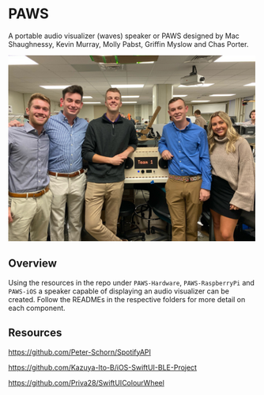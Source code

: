 # PAWS
A portable audio visualizer (waves) speaker or PAWS designed by  Mac Shaughnessy, Kevin Murray, Molly Pabst, Griffin Myslow and Chas Porter.

<img src="Assets/TeamPicture.jpeg" alt="drawing" width="500"/>

## Overview

Using the resources in the repo under `PAWS-Hardware`, `PAWS-RaspberryPi` and `PAWS-iOS` a speaker capable of displaying an audio visualizer can be created. Follow the READMEs in the respective folders for more detail on each component.

## Resources
https://github.com/Peter-Schorn/SpotifyAPI

https://github.com/Kazuya-Ito-B/iOS-SwiftUI-BLE-Project

https://github.com/Priva28/SwiftUIColourWheel
